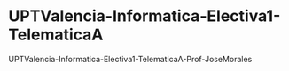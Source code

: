 # UPTValencia-Informatica-Electiva1-TelematicaA
UPTValencia-Informatica-Electiva1-TelematicaA-Prof-JoseMorales
